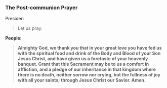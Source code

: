 ### The Post-communion Prayer
Presider:
> Let us pray.

**People:**
> **Almighty God, we thank you that
in your great love you have fed us
with the spiritual food and drink
of the Body and Blood of your Son Jesus Christ,
and have given us a foretaste of your heavenly banquet.
Grant that this Sacrament may be to us
a comfort in affliction,
and a pledge of our inheritance
in that kingdom where there is no death,
neither sorrow nor crying,
but the fullness of joy with all your saints;
through Jesus Christ our Savior. Amen.**
